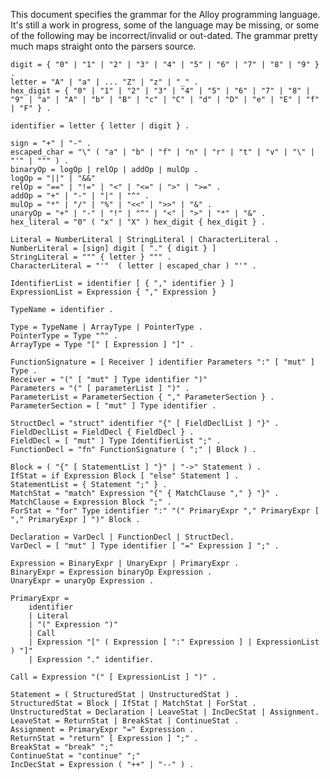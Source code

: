 This document specifies the grammar for the Alloy programming language. It's still a work in progress,
some of the language may be missing, or some of the following may be incorrect/invalid or out-dated.
The grammar pretty much maps straight onto the parsers source.

	digit = { "0" | "1" | "2" | "3" | "4" | "5" | "6" | "7" | "8" | "9" } .
	letter = "A" | "a" | ... "Z" | "z" | "_" .
	hex_digit = { "0" | "1" | "2" | "3" | "4" | "5" | "6" | "7" | "8" | "9" | "a" | "A" | "b" | "B" | "c" | "C" | "d" | "D" | "e" | "E" | "f" | "F" } .
	
	identifier = letter { letter | digit } .
	
	sign = "+" | "-" .
	escaped_char = "\" ( "a" | "b" | "f" | "n" | "r" | "t" | "v" | "\" | "'" | """ ) .
	binaryOp = logOp | relOp | addOp | mulOp .
	logOp = "||" | "&&"
	relOp = "==" | "!=" | "<" | "<=" | ">" | ">=" .
	addOp = "+" | "-" | "|" | "^" .
	mulOp = "*" | "/" | "%" | "<<" | ">>" | "&" .
	unaryOp = "+" | "-" | "!" | "^" | "<" | ">" | "*" | "&" .
	hex_literal = "0" ( "x" | "X" ) hex_digit { hex_digit } .

	Literal = NumberLiteral | StringLiteral | CharacterLiteral .
	NumberLiteral = [sign] digit [ "." { digit } ]	
	StringLiteral = """ { letter } """ . 
	CharacterLiteral = "'"  ( letter | escaped_char ) "'" .
	
	IdentifierList = identifier [ { "," identifier } ]
	ExpressionList = Expression { "," Expression }
	
	TypeName = identifier .
	
	Type = TypeName | ArrayType | PointerType .
	PointerType = Type "^" .
	ArrayType = Type "[" [ Expression ] "]" .
	
	FunctionSignature = [ Receiver ] identifier Parameters ":" [ "mut" ] Type .
	Receiver = "(" [ "mut" ] Type identifier ")"
	Parameters = "(" [ parameterList ] ")" .
	ParameterList = ParameterSection { "," ParameterSection } .
	ParameterSection = [ "mut" ] Type identifier .

	StructDecl = "struct" identifier "{" [ FieldDeclList ] "}" .
	FieldDeclList = FieldDecl { FieldDecl } .
	FieldDecl = [ "mut" ] Type IdentifierList ";" .
	FunctionDecl = "fn" FunctionSignature ( ";" | Block ) .

	Block = ( "{" [ StatementList ] "}" | "->" Statement ) .
	IfStat = if Expression Block [ "else" Statement ] .
	StatementList = { Statement ";" } .
	MatchStat = "match" Expression "{" { MatchClause "," } "}" . 
	MatchClause = Expression Block ";" . 
	ForStat = "for" Type identifier ":" "(" PrimaryExpr "," PrimaryExpr [ "," PrimaryExpr ] ")" Block .
	
	Declaration = VarDecl | FunctionDecl | StructDecl.
	VarDecl = [ "mut" ] Type identifier [ "=" Expression ] ";" .
	
	Expression = BinaryExpr | UnaryExpr | PrimaryExpr .
	BinaryExpr = Expression binaryOp Expression .
	UnaryExpr = unaryOp Expression .

	PrimaryExpr =
		identifier 
		| Literal 
		| "(" Expression ")" 
		| Call 
		| Expression "[" ( Expression [ ":" Expression ] | ExpressionList ) "]" 
		| Expression "." identifier.
		
	Call = Expression "(" [ ExpressionList ] ")" .
	
	Statement = ( StructuredStat | UnstructuredStat ) .
	StructuredStat = Block | IfStat | MatchStat | ForStat .
	UnstructuredStat = Declaration | LeaveStat | IncDecStat | Assignment.
	LeaveStat = ReturnStat | BreakStat | ContinueStat .
	Assignment = PrimaryExpr "=" Expression .
	ReturnStat = "return" [ Expression ] ";" .
	BreakStat = "break" ";"
	ContinueStat = "continue" ";"
	IncDecStat = Expression ( "++" | "--" ) .
	
	
	
	